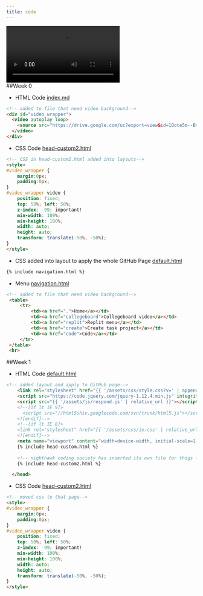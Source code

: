 ```yaml
---
title: code
---
```


<div id="video_wrapper">
  <video autoplay loop>
    <source src="https://drive.google.com/uc?export=view&id=1lDrbQtLYGj79HjdD-icfLel9xTnVn-T7" type="video/mp4">
  </video>
</div>
##Week 0

* HTML Code [index.md](https://github.com/TianbinLiu/Tianbin-Github/edit/main/index.md)

```html
<!-- added to file that need video background-->
<div id="video_wrapper">
  <video autoplay loop>
    <source src="https://drive.google.com/uc?export=view&id=1Qote5m--Bme0bE4_o6wAKNRxWY8pJnuL" type="video/mp4">
  </video>
</div>
```

* CSS Code [head-custom2.html](https://github.com/TianbinLiu/Tianbin-Github/edit/main/_includes/head-custom2.html)

```html
<!-- CSS in head-custom2.html added into layouts-->
<style>
#video_wrapper {
    margin:0px;
    padding:0px;
}
#video_wrapper video {
    position: fixed;
    top: 50%; left: 50%;
    z-index: -99; important!
    min-width: 100%;
    min-height: 100%;
    width: auto;
    height: auto;
    transform: translate(-50%, -50%);
}
</style>
```

* CSS added into layout to apply the whole GitHub Page [default.html](https://github.com/TianbinLiu/Tianbin-Github/edit/main/_layouts/default.html)

```html
{% include navigation.html %}
```

* Menu [navigation.html](https://github.com/TianbinLiu/Tianbin-Github/edit/main/_includes/navigation.html)

```html
<!-- added to file that need video background-->
 <table>
     <tr>
         <td><a href=".">Home</a></td>
         <td><a href="collegeboard">Collegeboard video</a></td>
         <td><a href="replit">Replit menu</a></td>
         <td><a href="create">Create task project</a></td>
         <td><a href="code">Code</a></td>
     </tr>
 </table>
 <hr>
```

##Week 1
* HTML Code [default.html](https://github.com/TianbinLiu/Tianbin-Github/blob/main/_layouts/default.html)

```html
<!-- added layout and apply to GitHub page-->
    <link rel="stylesheet" href="{{ '/assets/css/style.css?v=' | append: site.github.build_revision | relative_url }}">
    <script src="https://code.jquery.com/jquery-1.12.4.min.js" integrity="sha256-ZosEbRLbNQzLpnKIkEdrPv7lOy9C27hHQ+Xp8a4MxAQ=" crossorigin="anonymous"></script>
    <script src="{{ '/assets/js/respond.js' | relative_url }}"></script>
    <!--[if lt IE 9]>
      <script src="//html5shiv.googlecode.com/svn/trunk/html5.js"></script>
    <![endif]-->
    <!--[if lt IE 8]>
    <link rel="stylesheet" href="{{ '/assets/css/ie.css' | relative_url }}">
    <![endif]-->
    <meta name="viewport" content="width=device-width, initial-scale=1, user-scalable=no">
    {% include head-custom.html %}
    
    <!-- nighthawk coding society has inserted its own file for thigs like <style>-->
    {% include head-custom2.html %}

  </head>
```

* CSS Code [head-custom2.html](https://github.com/TianbinLiu/Tianbin-Github/blob/main/_includes/head-custom2.html)

```html
<!-- moved css to that page-->
<style>
#video_wrapper {
    margin:0px;
    padding:0px;
}
#video_wrapper video {
    position: fixed;
    top: 50%; left: 50%;
    z-index: -99; important!
    min-width: 100%;
    min-height: 100%;
    width: auto;
    height: auto;
    transform: translate(-50%, -50%);
}
</style>
```

